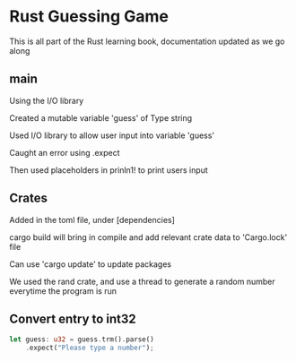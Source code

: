 # Rust Guessing Game

This is all part of the Rust learning book, documentation updated as we go along

## main

Using the I/O library

Created a mutable variable 'guess' of Type string

Used I/O library to allow user input into variable 'guess'

Caught an error using .expect

Then used placeholders in prinln1! to print users input

## Crates
Added in the toml file, under [dependencies]

cargo build will bring in compile and add relevant crate data to 'Cargo.lock' file

Can use 'cargo update' to update packages

We used the rand crate, and use a thread to generate a random number everytime the program is run


## Convert entry to int32

```rust
let guess: u32 = guess.trm().parse()
    .expect("Please type a number");
```